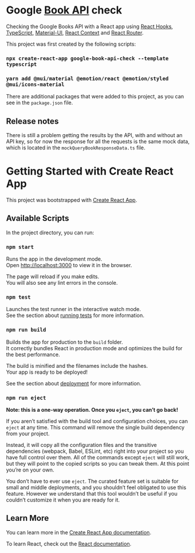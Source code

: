 # Google [Book API](https://developers.google.com/books/docs/v1/using#WorkingVolumes) check

Checking the Google Books API with a React app using [React Hooks](https://reactjs.org/docs/hooks-intro.html), [TypeScript](https://www.typescriptlang.org/), [Material-UI](https://mui.com/), [React Context](https://reactjs.org/docs/context.html) and [React Router](https://reactrouter.com/). 

This project was first created by the following scripts:

### `npx create-react-app google-book-api-check --template typescript `
### `yarn add @mui/material @emotion/react @emotion/styled @mui/icons-material`

There are additional packages that were added to this project, as you can see in the `package.json` file.


## Release notes 

There is still a problem getting the results by the API, with and without an API key, so for now the response for all the requests is the same mock data, which is located in the `mockQueryBookResponseData.ts` file. 



# 

# Getting Started with Create React App

This project was bootstrapped with [Create React App](https://github.com/facebook/create-react-app).

## Available Scripts

In the project directory, you can run:

### `npm start`

Runs the app in the development mode.\
Open [http://localhost:3000](http://localhost:3000) to view it in the browser.

The page will reload if you make edits.\
You will also see any lint errors in the console.

### `npm test`

Launches the test runner in the interactive watch mode.\
See the section about [running tests](https://facebook.github.io/create-react-app/docs/running-tests) for more information.

### `npm run build`

Builds the app for production to the `build` folder.\
It correctly bundles React in production mode and optimizes the build for the best performance.

The build is minified and the filenames include the hashes.\
Your app is ready to be deployed!

See the section about [deployment](https://facebook.github.io/create-react-app/docs/deployment) for more information.

### `npm run eject`

**Note: this is a one-way operation. Once you `eject`, you can’t go back!**

If you aren’t satisfied with the build tool and configuration choices, you can `eject` at any time. This command will remove the single build dependency from your project.

Instead, it will copy all the configuration files and the transitive dependencies (webpack, Babel, ESLint, etc) right into your project so you have full control over them. All of the commands except `eject` will still work, but they will point to the copied scripts so you can tweak them. At this point you’re on your own.

You don’t have to ever use `eject`. The curated feature set is suitable for small and middle deployments, and you shouldn’t feel obligated to use this feature. However we understand that this tool wouldn’t be useful if you couldn’t customize it when you are ready for it.

## Learn More

You can learn more in the [Create React App documentation](https://facebook.github.io/create-react-app/docs/getting-started).

To learn React, check out the [React documentation](https://reactjs.org/).
